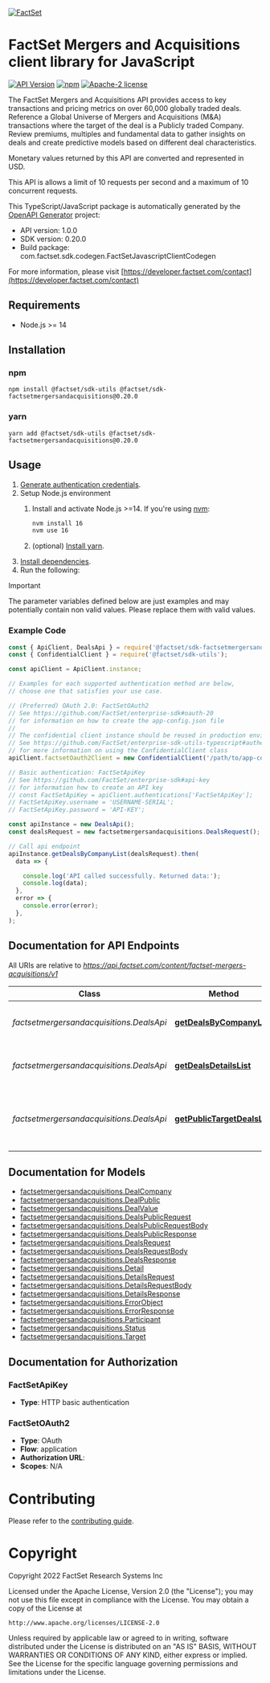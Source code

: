 [![FactSet](https://raw.githubusercontent.com/factset/enterprise-sdk/main/docs/images/factset-logo.svg)](https://www.factset.com)

# FactSet Mergers and Acquisitions client library for JavaScript

[![API Version](https://img.shields.io/badge/api-v1.0.0-blue)](https://developer.factset.com/api-catalog/factset-mergers-acquisitions-api)
[![npm](https://img.shields.io/npm/v/@factset/sdk-factsetmergersandacquisitions)](https://www.npmjs.com/package/@factset/sdk-factsetmergersandacquisitions)
[![Apache-2 license](https://img.shields.io/badge/license-Apache2-brightgreen.svg)](https://www.apache.org/licenses/LICENSE-2.0)

The FactSet Mergers and Acquisitions API provides access to key transactions and pricing metrics on over 60,000 globally traded deals. Reference a Global Universe of Mergers and Acquisitions (M&A) transactions where the target of the deal is a Publicly traded Company. Review premiums, multiples and fundamental data to gather insights on deals and create predictive models based on different deal characteristics.

  Monetary values returned by this API are converted and represented in USD.

  This API is allows a limit of 10 requests per second and a maximum of 10 concurrent requests.


This TypeScript/JavaScript package is automatically generated by the [OpenAPI Generator](https://openapi-generator.tech) project:

- API version: 1.0.0
- SDK version: 0.20.0
- Build package: com.factset.sdk.codegen.FactSetJavascriptClientCodegen

For more information, please visit [https://developer.factset.com/contact](https://developer.factset.com/contact)

## Requirements

* Node.js >= 14

## Installation

### npm

```shell
npm install @factset/sdk-utils @factset/sdk-factsetmergersandacquisitions@0.20.0
```

### yarn

```shell
yarn add @factset/sdk-utils @factset/sdk-factsetmergersandacquisitions@0.20.0
```

## Usage

1. [Generate authentication credentials](../../../../README.md#authentication).
2. Setup Node.js environment
   1. Install and activate Node.js >=14. If you're using [nvm](https://github.com/nvm-sh/nvm):

      ```sh
      nvm install 16
      nvm use 16
      ```

   2. (optional) [Install yarn](https://yarnpkg.com/getting-started/install).
3. [Install dependencies](#installation).
4. Run the following:

> [!IMPORTANT]
> The parameter variables defined below are just examples and may potentially contain non valid values. Please replace them with valid values.

### Example Code


```javascript
const { ApiClient, DealsApi } = require('@factset/sdk-factsetmergersandacquisitions');
const { ConfidentialClient } = require('@factset/sdk-utils');

const apiClient = ApiClient.instance;

// Examples for each supported authentication method are below,
// choose one that satisfies your use case.

// (Preferred) OAuth 2.0: FactSetOAuth2
// See https://github.com/FactSet/enterprise-sdk#oauth-20
// for information on how to create the app-config.json file
//
// The confidential client instance should be reused in production environments.
// See https://github.com/FactSet/enterprise-sdk-utils-typescript#authentication
// for more information on using the ConfidentialClient class
apiClient.factsetOauth2Client = new ConfidentialClient('/path/to/app-config.json');

// Basic authentication: FactSetApiKey
// See https://github.com/FactSet/enterprise-sdk#api-key
// for information how to create an API key
// const FactSetApiKey = apiClient.authentications['FactSetApiKey'];
// FactSetApiKey.username = 'USERNAME-SERIAL';
// FactSetApiKey.password = 'API-KEY';

const apiInstance = new DealsApi();
const dealsRequest = new factsetmergersandacquisitions.DealsRequest(); // DealsRequest | Request object for `Deals`.

// Call api endpoint
apiInstance.getDealsByCompanyList(dealsRequest).then(
  data => {

    console.log('API called successfully. Returned data:');
    console.log(data);
  },
  error => {
    console.error(error);
  },
);

```


## Documentation for API Endpoints

All URIs are relative to *https://api.factset.com/content/factset-mergers-acquisitions/v1*

Class | Method | HTTP request | Description
------------ | ------------- | ------------- | -------------
*factsetmergersandacquisitions.DealsApi* | [**getDealsByCompanyList**](docs/DealsApi.md#getDealsByCompanyList) | **POST** /deals/by-company | Returns details for a list of companies.
*factsetmergersandacquisitions.DealsApi* | [**getDealsDetailsList**](docs/DealsApi.md#getDealsDetailsList) | **POST** /deals/details | Returns details for specified deals.
*factsetmergersandacquisitions.DealsApi* | [**getPublicTargetDealsList**](docs/DealsApi.md#getPublicTargetDealsList) | **POST** /deals/public-targets | Returns a list of deals in which the target is a public company.


## Documentation for Models

 - [factsetmergersandacquisitions.DealCompany](docs/DealCompany.md)
 - [factsetmergersandacquisitions.DealPublic](docs/DealPublic.md)
 - [factsetmergersandacquisitions.DealValue](docs/DealValue.md)
 - [factsetmergersandacquisitions.DealsPublicRequest](docs/DealsPublicRequest.md)
 - [factsetmergersandacquisitions.DealsPublicRequestBody](docs/DealsPublicRequestBody.md)
 - [factsetmergersandacquisitions.DealsPublicResponse](docs/DealsPublicResponse.md)
 - [factsetmergersandacquisitions.DealsRequest](docs/DealsRequest.md)
 - [factsetmergersandacquisitions.DealsRequestBody](docs/DealsRequestBody.md)
 - [factsetmergersandacquisitions.DealsResponse](docs/DealsResponse.md)
 - [factsetmergersandacquisitions.Detail](docs/Detail.md)
 - [factsetmergersandacquisitions.DetailsRequest](docs/DetailsRequest.md)
 - [factsetmergersandacquisitions.DetailsRequestBody](docs/DetailsRequestBody.md)
 - [factsetmergersandacquisitions.DetailsResponse](docs/DetailsResponse.md)
 - [factsetmergersandacquisitions.ErrorObject](docs/ErrorObject.md)
 - [factsetmergersandacquisitions.ErrorResponse](docs/ErrorResponse.md)
 - [factsetmergersandacquisitions.Participant](docs/Participant.md)
 - [factsetmergersandacquisitions.Status](docs/Status.md)
 - [factsetmergersandacquisitions.Target](docs/Target.md)


## Documentation for Authorization



### FactSetApiKey

- **Type**: HTTP basic authentication



### FactSetOAuth2


- **Type**: OAuth
- **Flow**: application
- **Authorization URL**: 
- **Scopes**: N/A


# Contributing

Please refer to the [contributing guide](../../../../CONTRIBUTING.md).

# Copyright

Copyright 2022 FactSet Research Systems Inc

Licensed under the Apache License, Version 2.0 (the "License");
you may not use this file except in compliance with the License.
You may obtain a copy of the License at

    http://www.apache.org/licenses/LICENSE-2.0

Unless required by applicable law or agreed to in writing, software
distributed under the License is distributed on an "AS IS" BASIS,
WITHOUT WARRANTIES OR CONDITIONS OF ANY KIND, either express or implied.
See the License for the specific language governing permissions and
limitations under the License.
